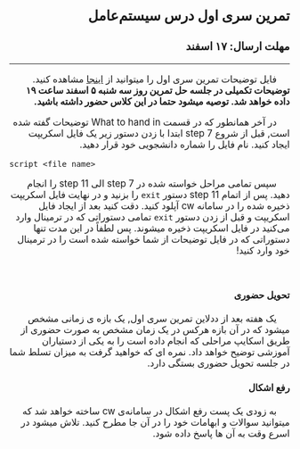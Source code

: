 <style>
@import url('https://fonts.googleapis.com/css2?family=Lateef&display=swap');
</style>

<div dir="rtl" style="font-family: 'Lateef', -apple-system,BlinkMacSystemFont,'Segoe UI',Helvetica,Arial,sans-serif,'Apple Color Emoji','Segoe UI Emoji','Segoe UI Symbol', cursive;font-size:1.2em" markdown="1">

## تمرین سری اول درس سیستم‌عامل
### مهلت ارسال: ۱۷ اسفند

<hr>

&nbsp;&nbsp;&nbsp;&nbsp; فایل توضیحات تمرین سری اول را میتوانید از [اینجا](https://blitzosproject.github.io/project/1/) مشاهده کنید. **توضیحات تکمیلی در جلسه حل تمرین روز سه شنبه ۵ اسفند ساعت ۱۹ داده خواهد شد. توصیه میشود حتما در این کلاس حضور داشته باشید.**

&nbsp;&nbsp;&nbsp;&nbsp; در آخر همانطور که در قسمت What to hand in توضیحات گفته شده است, قبل از شروع step 7 ابتدا با زدن دستور زیر یک فایل اسکریپت ایجاد کنید. نام فایل را شماره دانشجویی خود قرار دهید.

<div dir="ltr" markdown="1">

```
script <file_name>
```
</div>

&nbsp;&nbsp;&nbsp;&nbsp; سپس تمامی مراحل خواسته شده در step 7 الی step 11 را انجام دهید. پس از اتمام step 11 دستور `exit` را بزنید و در نهایت فایل اسکریپت ذخیره شده را در سامانه cw آپلود کنید.
دقت کنید بعد از ایجاد فایل اسکریپت و قبل از زدن دستور `exit` تمامی دستوراتی که در ترمینال وارد می‌کنید در فایل اسکریپت ذخیره میشوند. پس لطفاً در این مدت تنها دستوراتی که در فایل توضیحات از شما خواسته شده است را در ترمینال خود وارد کنید!

<br>

#### تحویل حضوری

&nbsp;&nbsp;&nbsp;&nbsp; یک هفته بعد از ددلاین تمرین سری اول, یک بازه ی زمانی مشخص میشود که در آن بازه هرکس در یک زمان مشخص به صورت حضوری از طریق اسکایپ مراحلی که انجام داده است را به یکی از دستیاران آموزشی توضیح خواهد داد. نمره ای که خواهید گرفت به میزان تسلط شما در جلسه تحویل حضوری بستگی دارد.

#### رفع اشکال

&nbsp;&nbsp;&nbsp;&nbsp; به زودی یک پست رفع اشکال در سامانه‌ی cw ساخته خواهد شد که میتوانید سوالات و ابهامات خود را در آن جا مطرح کنید. تلاش میشود در اسرع وقت به آن ها پاسخ داده شود.

</div>